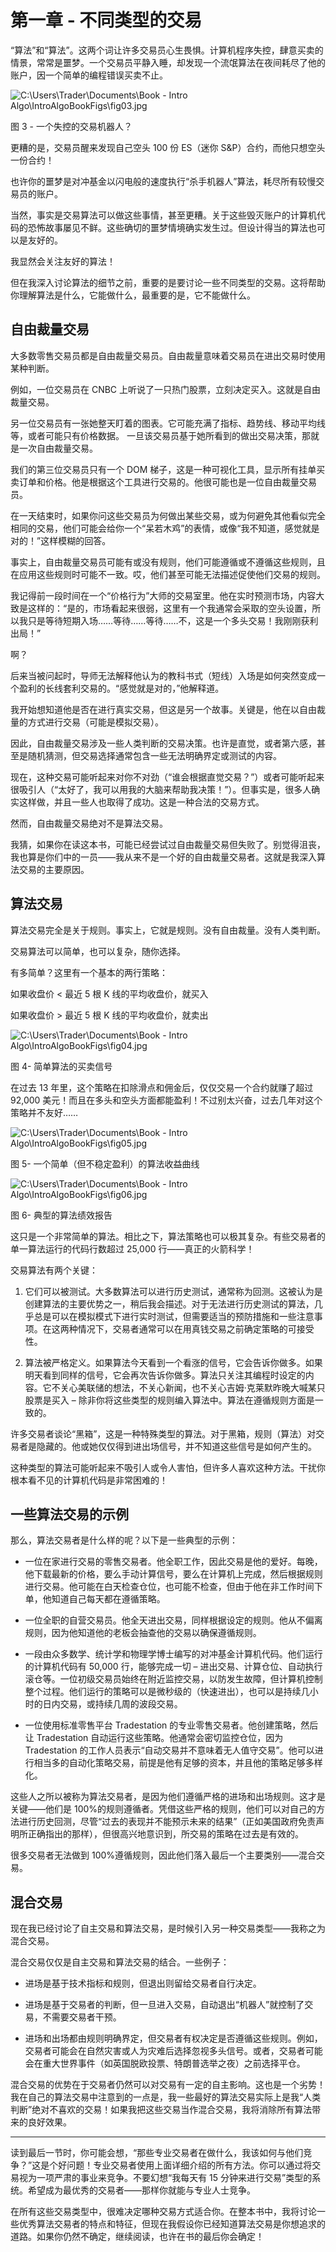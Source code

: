 # 第一章 - 不同类型的交易

“算法”和“算法”。这两个词让许多交易员心生畏惧。计算机程序失控，肆意买卖的情景，常常是噩梦。一个交易员平静入睡，却发现一个流氓算法在夜间耗尽了他的账户，因一个简单的编程错误买卖不止。

![C:\Users\Trader\Documents\Book - Intro Algo\IntroAlgoBookFigs\fig03.jpg](img/00003.jpeg)

图 3 - 一个失控的交易机器人？

更糟的是，交易员醒来发现自己空头 100 份 ES（迷你 S&P）合约，而他只想空头一份合约！

也许你的噩梦是对冲基金以闪电般的速度执行“杀手机器人”算法，耗尽所有较慢交易员的账户。

当然，事实是交易算法可以做这些事情，甚至更糟。关于这些毁灭账户的计算机代码的恐怖故事屡见不鲜。这些确切的噩梦情境确实发生过。但设计得当的算法也可以是友好的。

我显然会关注友好的算法！

但在我深入讨论算法的细节之前，重要的是要讨论一些不同类型的交易。这将帮助你理解算法是什么，它能做什么，最重要的是，它不能做什么。

## 自由裁量交易

大多数零售交易员都是自由裁量交易员。自由裁量意味着交易员在进出交易时使用某种判断。

例如，一位交易员在 CNBC 上听说了一只热门股票，立刻决定买入。这就是自由裁量交易。

另一位交易员有一张她整天盯着的图表。它可能充满了指标、趋势线、移动平均线等，或者可能只有价格数据。 一旦该交易员基于她所看到的做出交易决策，那就是一次自由裁量交易。

我们的第三位交易员只有一个 DOM 梯子，这是一种可视化工具，显示所有挂单买卖订单和价格。他是根据这个工具进行交易的。他很可能也是一位自由裁量交易员。

在一天结束时，如果你问这些交易员为何做出某些交易，或为何避免其他看似完全相同的交易，他们可能会给你一个“呆若木鸡”的表情，或像“我不知道，感觉就是对的！”这样模糊的回答。

事实上，自由裁量交易员可能有或没有规则，他们可能遵循或不遵循这些规则，且在应用这些规则时可能不一致。哎，他们甚至可能无法描述促使他们交易的规则。

我记得前一段时间在一个“价格行为”大师的交易室里。他在实时预测市场，内容大致是这样的：“是的，市场看起来很弱，这里有一个我通常会采取的空头设置，所以我只是等待短期入场……等待……等待……不，这是一个多头交易！我刚刚获利出局！”

啊？

后来当被问起时，导师无法解释他认为的教科书式（短线）入场是如何突然变成一个盈利的长线套利交易的。“感觉就是对的，”他解释道。

我开始想知道他是否在进行真实交易，但这是另一个故事。关键是，他在以自由裁量的方式进行交易（可能是模拟交易）。

因此，自由裁量交易涉及一些人类判断的交易决策。也许是直觉，或者第六感，甚至是随机猜测，但交易选择通常包含一些无法明确界定或测试的内容。

现在，这种交易可能听起来对你不对劲（“谁会根据直觉交易？”）或者可能听起来很吸引人（“太好了，我可以用我的大脑来帮助我决策！”）。但事实是，很多人确实这样做，并且一些人也取得了成功。这是一种合法的交易方式。

然而，自由裁量交易绝对不是算法交易。

我猜，如果你在读这本书，可能已经尝试过自由裁量交易但失败了。别觉得沮丧，我也算是你们中的一员——我从来不是一个好的自由裁量交易者。这就是我深入算法交易的主要原因。

## 算法交易

算法交易完全是关于规则。事实上，它就是规则。没有自由裁量。没有人类判断。

交易算法可以简单，也可以复杂，随你选择。

有多简单？这里有一个基本的两行策略：

如果收盘价 < 最近 5 根 K 线的平均收盘价，就买入

如果收盘价 > 最近 5 根 K 线的平均收盘价，就卖出

![C:\Users\Trader\Documents\Book - Intro Algo\IntroAlgoBookFigs\fig04.jpg](img/00004.jpeg)

图 4- 简单算法的买卖信号

在过去 13 年里，这个策略在扣除滑点和佣金后，仅仅交易一个合约就赚了超过 92,000 美元！而且在多头和空头方面都能盈利！不过别太兴奋，过去几年对这个策略并不友好……

![C:\Users\Trader\Documents\Book - Intro Algo\IntroAlgoBookFigs\fig05.jpg](img/00005.jpeg)

图 5- 一个简单（但不稳定盈利）的算法收益曲线

![C:\Users\Trader\Documents\Book - Intro Algo\IntroAlgoBookFigs\fig06.jpg](img/00006.jpeg)

图 6- 典型的算法绩效报告

这只是一个非常简单的算法。相比之下，算法策略也可以极其复杂。有些交易者的单一算法运行的代码行数超过 25,000 行——真正的火箭科学！

交易算法有两个关键：

1. 它们可以被测试。大多数算法可以进行历史测试，通常称为回测。这被认为是创建算法的主要优势之一，稍后我会描述。对于无法进行历史测试的算法，几乎总是可以在模拟模式下进行实时测试，但需要适当的预防措施和一些注意事项。在这两种情况下，交易者通常可以在用真钱交易之前确定策略的可接受性。

2. 算法被严格定义。如果算法今天看到一个看涨的信号，它会告诉你做多。如果明天看到同样的信号，它会再次告诉你做多。算法只关注其编程时设定的内容。它不关心美联储的想法，不关心新闻，也不关心吉姆·克莱默昨晚大喊某只股票是买入 – 除非你将这些类型的规则编入算法中。算法在遵循规则方面是一致的。

许多交易者谈论“黑箱”，这是一种特殊类型的算法。对于黑箱，规则（算法）对交易者是隐藏的。他或她仅仅得到进出场信号，并不知道这些信号是如何产生的。

这种类型的算法可能听起来不吸引人或令人害怕，但许多人喜欢这种方法。干扰你根本看不见的计算机代码是非常困难的！

## 一些算法交易的示例

那么，算法交易者是什么样的呢？以下是一些典型的示例：

- 一位在家进行交易的零售交易者。他全职工作，因此交易是他的爱好。每晚，他下载最新的价格，要么手动计算信号，要么在计算机上完成，然后根据规则进行交易。他可能在白天检查仓位，也可能不检查，但由于他在非工作时间下单，他知道自己每天都在遵循策略。

- 一位全职的自营交易员。他全天进出交易，同样根据设定的规则。他从不偏离规则，因为他知道他的老板会抽查他的交易以确保遵循规则。

- 一段由众多数学、统计学和物理学博士编写的对冲基金计算机代码。他们运行的计算机代码有 50,000 行，能够完成一切 – 进出交易、计算仓位、自动执行滚仓等。一位初级交易员始终在附近监控交易，以防发生故障，但计算机控制整个过程。他们运行的策略可以是微秒级的（快速进出），也可以是持续几小时的日内交易，或持续几周的波段交易。

- 一位使用标准零售平台 Tradestation 的专业零售交易者。他创建策略，然后让 Tradestation 自动运行这些策略。他通常会密切监控仓位，因为 Tradestation 的工作人员表示“自动交易并不意味着无人值守交易”。他可以进行相当多的自动化策略交易，前提是他有足够的资本，并且他的策略足够多样化。

这些人之所以被称为算法交易者，是因为他们遵循严格的进场和出场规则。这才是关键——他们是 100%的规则遵循者。凭借这些严格的规则，他们可以对自己的方法进行历史回测，尽管“过去的表现并不能预示未来的结果”（正如美国政府免责声明所正确指出的那样），但很高兴地意识到，所交易的策略在过去是有效的。

很多交易者无法做到 100%遵循规则，因此他们落入最后一个主要类别——混合交易。

## 混合交易

现在我已经讨论了自主交易和算法交易，是时候引入另一种交易类型——我称之为混合交易。

混合交易仅仅是自主交易和算法交易的结合。一些例子：

+   进场是基于技术指标和规则，但退出则留给交易者自行决定。

+   进场是基于交易者的判断，但一旦进入交易，自动退出“机器人”就控制了交易，不需要交易者干预。

+   进场和出场都由规则明确界定，但交易者有权决定是否遵循这些规则。例如，交易者可能会在自然灾害或人为灾难后选择忽视多头信号。或者，交易者可能会在重大世界事件（如英国脱欧投票、特朗普选举之夜）之前选择平仓。

混合交易的优势在于交易者仍然可以对交易有一定的自主影响。这也是一个劣势！我在自己的算法交易中注意到的一点是，我一些最好的算法交易实际上是我“人类判断”绝对不喜欢的交易！如果我把这些交易当作混合交易，我将消除所有算法带来的良好效果。

*****

读到最后一节时，你可能会想，“那些专业交易者在做什么，我该如何与他们竞争？”这是个好问题！专业交易者使用上面详细介绍的所有方法。你可以通过将交易视为一项严肃的事业来竞争。不要幻想“我每天有 15 分钟来进行交易”类型的系统。希望成为最优秀的交易者——那样你就能与专业人士竞争。

在所有这些交易类型中，很难决定哪种交易方式适合你。在整本书中，我将讨论一些优秀算法交易者的特点和特征，但现在我假设你已经知道算法交易是你想追求的道路。如果你仍然不确定，继续阅读，也许在书的最后你会确定！
